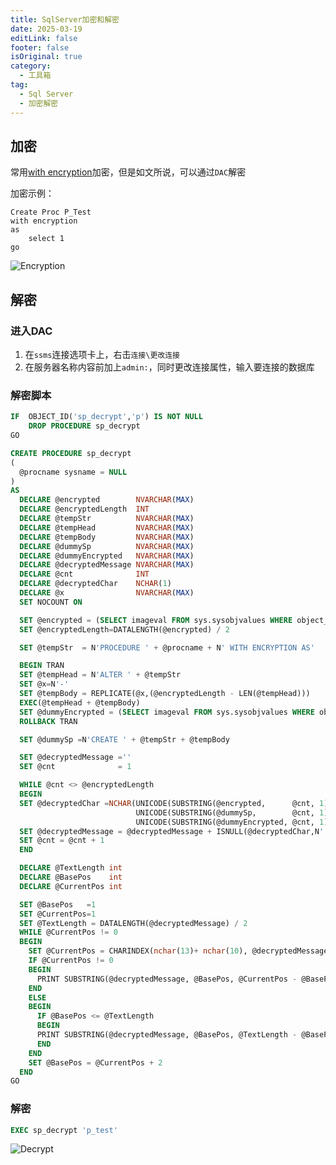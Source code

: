 ```yaml
---
title: SqlServer加密和解密
date: 2025-03-19
editLink: false
footer: false
isOriginal: true
category:
  - 工具箱
tag:
  - Sql Server
  - 加密解密
---
```


## 加密

常用[with encryption](https://learn.microsoft.com/zh-cn/sql/t-sql/statements/create-procedure-transact-sql?view=sql-server-ver16#encryption)加密，但是如文所说，可以通过`DAC`解密

加密示例：

```sql{2}
Create Proc P_Test
with encryption
as
    select 1
go
```

![Encryption](https://nas.ilyl.life:8092/db/sp_encrypt_demo.png)

## 解密

### 进入DAC

1. 在`ssms`连接选项卡上，右击`连接\更改连接`
2. 在服务器名称内容前加上`admin:`，同时更改连接属性，输入要连接的数据库

### 解密脚本

```sql
IF  OBJECT_ID('sp_decrypt','p') IS NOT NULL
    DROP PROCEDURE sp_decrypt
GO

CREATE PROCEDURE sp_decrypt
(
  @procname sysname = NULL
)
AS
  DECLARE @encrypted        NVARCHAR(MAX)
  DECLARE @encryptedLength  INT
  DECLARE @tempStr          NVARCHAR(MAX)
  DECLARE @tempHead         NVARCHAR(MAX)
  DECLARE @tempBody         NVARCHAR(MAX)
  DECLARE @dummySp          NVARCHAR(MAX)
  DECLARE @dummyEncrypted   NVARCHAR(MAX)
  DECLARE @decryptedMessage NVARCHAR(MAX)
  DECLARE @cnt              INT
  DECLARE @decryptedChar    NCHAR(1)
  DECLARE @x                NVARCHAR(MAX)
  SET NOCOUNT ON

  SET @encrypted = (SELECT imageval FROM sys.sysobjvalues WHERE object_name(objid)=@procname)
  SET @encryptedLength=DATALENGTH(@encrypted) / 2

  SET @tempStr  = N'PROCEDURE ' + @procname + N' WITH ENCRYPTION AS'

  BEGIN TRAN
  SET @tempHead = N'ALTER ' + @tempStr
  SET @x=N'-'
  SET @tempBody = REPLICATE(@x,(@encryptedLength - LEN(@tempHead))) 
  EXEC(@tempHead + @tempBody)
  SET @dummyEncrypted = (SELECT imageval FROM sys.sysobjvalues WHERE object_name(objid)=@procname)
  ROLLBACK TRAN

  SET @dummySp =N'CREATE ' + @tempStr + @tempBody

  SET @decryptedMessage =''
  SET @cnt              = 1

  WHILE @cnt <> @encryptedLength
  BEGIN
  SET @decryptedChar =NCHAR(UNICODE(SUBSTRING(@encrypted,      @cnt, 1)) ^
                            UNICODE(SUBSTRING(@dummySp,        @cnt, 1)) ^
                            UNICODE(SUBSTRING(@dummyEncrypted, @cnt, 1)))
  SET @decryptedMessage = @decryptedMessage + ISNULL(@decryptedChar,N' ')
  SET @cnt = @cnt + 1
  END

  DECLARE @TextLength int
  DECLARE @BasePos    int
  DECLARE @CurrentPos int

  SET @BasePos   =1
  SET @CurrentPos=1
  SET @TextLength = DATALENGTH(@decryptedMessage) / 2 
  WHILE @CurrentPos != 0  
  BEGIN  
    SET @CurrentPos = CHARINDEX(nchar(13)+ nchar(10), @decryptedMessage,@BasePos) 
    IF @CurrentPos != 0  
    BEGIN  
      PRINT SUBSTRING(@decryptedMessage, @BasePos, @CurrentPos - @BasePos )
    END  
    ELSE  
    BEGIN  
      IF @BasePos <= @TextLength  
      BEGIN  
      PRINT SUBSTRING(@decryptedMessage, @BasePos, @TextLength - @BasePos)
      END
    END   
    SET @BasePos = @CurrentPos + 2
  END
GO
```

### 解密

```SQL
EXEC sp_decrypt 'p_test'
```

![Decrypt](https://nas.ilyl.life:8092/db/sp_decrypt_demo.png)
